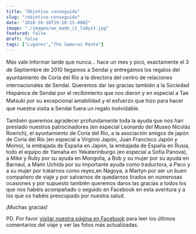 ```yaml
---
title: "Objetivo conseguido"
slug: "/objetivo-conseguido"
date: "2010-10-10T19:10:15.000Z"
image: "./images/we_made_it_lo8yit.jpg"
featured: false
draft: false
tags: ["Lugares","The Samurai Route"]
---
```



<span style="line-height: 1.5;">Más vale informar tarde que nunca… hace un mes y pico, exactamente el 3 de Septiembre de 2010 llegamos a Sendai y entregámos los regalos del ayuntamiento de Coria del Rio a la directora del centro de relaciones internacionales de Sendai. Queremos dar las gracias también a la Sociedad Hispánica de Sendai por el recibimiento que nos dieron y en especial a Tae Matsuki por su excepcional amabilidad y el esfuerzo que hizo para hacer que nuestra visita a Sendai fuera un regalo inolvidable.</span>

También queremos agradecer profundamente toda la ayuda que nos han prestado nuestros patrocinadores (en especial Leonardo del Museo Nicolás Roerich), el ayuntamiento de Coria del Rio, a la asociación amigos de japón de Coria del Rio (en especial a Virginio Japón, Juan Francisco Japón y Momo), la embajada de España en Japón, la embajada de España en Rusia, todo el equipo de Yamaha en Yekaterinburgo (en especial a Sofia Panova), a Mike y Ruby por su ayuda en Mongolia, a Bob y su mujer por su ayuda en Barnaul, a Mami Uchida por su importante ayuda como traductora, a Paco y a su mujer por tratarnos como reyes,en Nagoya, a Martyn por ser un buen compañero de viaje y por salvarnos de quedarnos tirados en numerosas ocasiones y por supuesto también queremos daros las gracias a todos los que nos habéis acompañado o seguido en Facebook en esta aventura y a los que os habéis preocupado por nuestra salud.

¡Muchas gracias!

PD. Por favor [visitar nuestra página en Facebook](http://facebook.com/rutasamurai) para leer los últimos comentarios del viaje y ver las fotos más actualizadas.



